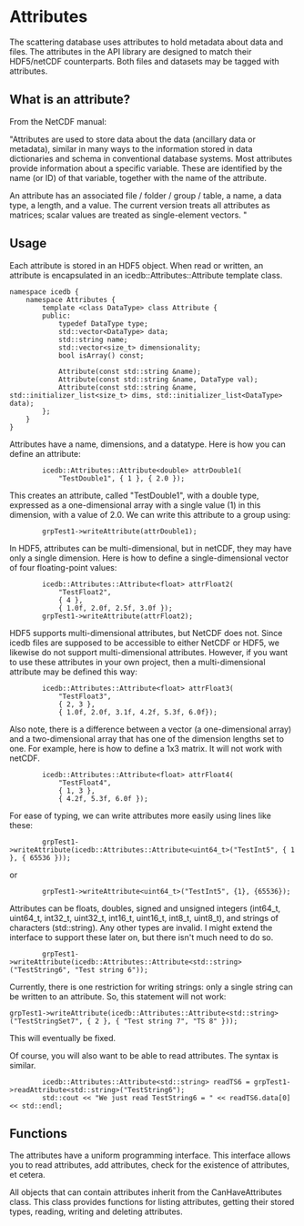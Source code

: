 Attributes
==============

The scattering database uses attributes to hold metadata about data and files.
The attributes in the API library are designed to match their HDF5/netCDF 
counterparts. Both files and datasets may be tagged with attributes.

## What is an attribute?

From the NetCDF manual:

"Attributes are used to store data about the data 
(ancillary data or metadata), similar in many ways 
to the information stored in data dictionaries and 
schema in conventional database systems. 
Most attributes provide information about a specific 
variable. These are identified by the name (or ID) 
of that variable, together with the name of the attribute.

An attribute has an associated
file / folder / group / table, a name, a data type, a length, 
and a value. The current version treats all attributes as 
matrices; scalar values are treated as single-element vectors.
"

## Usage

Each attribute is stored in an HDF5 object.
When read or written, an attribute is encapsulated in an icedb::Attributes::Attribute<T> template class.

```
namespace icedb {
	namespace Attributes {
		template <class DataType> class Attribute {
		public:
			typedef DataType type;
			std::vector<DataType> data;
			std::string name;
			std::vector<size_t> dimensionality;
			bool isArray() const;

			Attribute(const std::string &name);
			Attribute(const std::string &name, DataType val);
			Attribute(const std::string &name, std::initializer_list<size_t> dims, std::initializer_list<DataType> data);
		};
	}
}
```

Attributes have a name, dimensions, and a datatype.
Here is how you can define an attribute:
```
		icedb::Attributes::Attribute<double> attrDouble1(
			"TestDouble1", { 1 }, { 2.0 });
```
This creates an attribute, called "TestDouble1", with a double type,
expressed as a one-dimensional array with a single value (1) in this dimension,
with a value of 2.0.
We can write this attribute to a group using:
```
		grpTest1->writeAttribute(attrDouble1);
```

In HDF5, attributes can be multi-dimensional, but in netCDF, they may
have only a single dimension. Here is how to define a single-dimensional
vector of four floating-point values:
```
		icedb::Attributes::Attribute<float> attrFloat2(
			"TestFloat2",
			{ 4 },
			{ 1.0f, 2.0f, 2.5f, 3.0f });
		grpTest1->writeAttribute(attrFloat2);
```

HDF5 supports multi-dimensional attributes, but NetCDF does not. Since icedb files are
supposed to be accessible to either NetCDF or HDF5, we likewise do not support multi-dimensional
attributes. However, if you want to use these attributes in your own project, then
a multi-dimensional attribute may be defined this way:
```
		icedb::Attributes::Attribute<float> attrFloat3(
			"TestFloat3",
			{ 2, 3 },
			{ 1.0f, 2.0f, 3.1f, 4.2f, 5.3f, 6.0f});
```

Also note, there is a difference between a vector (a one-dimensional array)
and a two-dimensional array that has one of the dimension lengths set to one.
For example, here is how to define a 1x3 matrix. It will not work with netCDF.
```
		icedb::Attributes::Attribute<float> attrFloat4(
			"TestFloat4",
			{ 1, 3 },
			{ 4.2f, 5.3f, 6.0f });
```

For ease of typing, we can write attributes more easily using lines like these:
```
		grpTest1->writeAttribute(icedb::Attributes::Attribute<uint64_t>("TestInt5", { 1 }, { 65536 }));
```
or
```
		grpTest1->writeAttribute<uint64_t>("TestInt5", {1}, {65536});
```

Attributes can be floats, doubles, signed and unsigned integers (int64_t, uint64_t, int32_t, uint32_t, int16_t, uint16_t, int8_t, uint8_t),
and strings of characters (std::string). Any other types are invalid. I might extend the interface to support these later on, but there isn't
much need to do so.
```
		grpTest1->writeAttribute(icedb::Attributes::Attribute<std::string>("TestString6", "Test string 6"));
```

Currently, there is one restriction for writing strings: only a single string can be written to
an attribute. So, this statement will not work:
```
grpTest1->writeAttribute(icedb::Attributes::Attribute<std::string>("TestStringSet7", { 2 }, { "Test string 7", "TS 8" }));
```
This will eventually be fixed.

Of course, you will also want to be able to read attributes. The syntax is similar.
```
		icedb::Attributes::Attribute<std::string> readTS6 = grpTest1->readAttribute<std::string>("TestString6");
		std::cout << "We just read TestString6 = " << readTS6.data[0] << std::endl;
```

## Functions

The attributes have a uniform programming interface. 
This interface allows you to read attributes, add 
attributes, check for the existence of attributes, et
cetera. 

All objects that can contain attributes inherit from the CanHaveAttributes class.
This class provides functions for listing attributes, getting their stored types,
reading, writing and deleting attributes.

